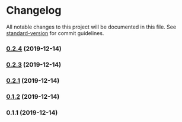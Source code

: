 # Changelog

All notable changes to this project will be documented in this file. See [standard-version](https://github.com/conventional-changelog/standard-version) for commit guidelines.

### [0.2.4](https://github.com/zishe/iex-cloud-test/compare/v0.2.3...v0.2.4) (2019-12-14)

### [0.2.3](https://github.com/zishe/iex-cloud-test/compare/v0.2.1...v0.2.3) (2019-12-14)

### [0.2.1](https://github.com/zishe/iex-cloud-test/compare/v0.1.2...v0.2.1) (2019-12-14)

### [0.1.2](https://github.com/zishe/iex-ts-client/compare/v0.1.1...v0.1.2) (2019-12-14)

### 0.1.1 (2019-12-14)
